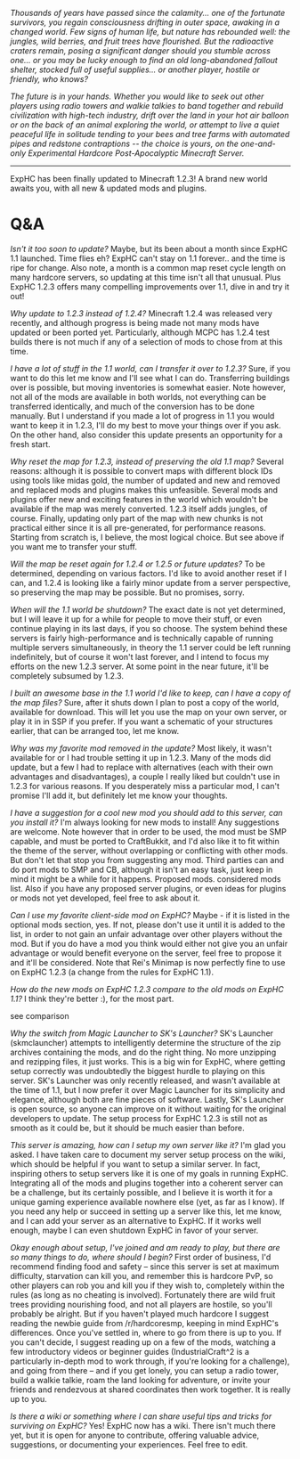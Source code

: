 

*Thousands of years have passed since the calamity... one of the fortunate survivors, you regain consciousness drifting
in outer space, awaking in a changed world. 
Few signs of human life, but nature has rebounded well: the jungles, wild berries, and fruit trees have flourished. But the radioactive 
craters remain, posing a significant danger should you stumble across one... or you may be lucky enough to find an old 
long-abandoned fallout shelter, stocked full of useful supplies... or another player, hostile or friendly, who knows?*

*The future is in your hands. Whether you would like to seek out other players using radio towers and walkie talkies to 
band together and rebuild civilization with high-tech industry, drift over the land in your hot air balloon 
or on the back of an animal exploring the world, or attempt to live a quiet peaceful life in solitude tending
to your bees and tree farms with automated pipes and redstone contraptions
-- the choice is yours, on the one-and-only Experimental Hardcore Post-Apocalyptic Minecraft Server.*

---

ExpHC has been finally updated to Minecraft 1.2.3! A brand new world awaits you, with all new & updated mods and plugins.



# Q&A

*Isn't it too soon to update?* 
Maybe, but its been about a month since ExpHC 1.1 launched. Time flies eh? ExpHC can't stay on 1.1 forever.. and the time is ripe for change. Also note, a month is a common map reset cycle length on many hardcore servers, so updating at this time isn't all that unusual. Plus ExpHC 1.2.3 offers many compelling improvements over 1.1, dive in and try it out!


*Why update to 1.2.3 instead of 1.2.4?*
Minecraft 1.2.4 was released very recently, and although progress is being made not many mods have updated or been ported yet. Particularly, although MCPC has 1.2.4 test builds there is not much if any of a selection of mods to chose from at this time.

*I have a lot of stuff in the 1.1 world, can I transfer it over to 1.2.3?*
Sure, if you want to do this let me know and I'll see what I can do. Transferring buildings over is possible, but moving inventories is somewhat easier. Note however, not all of the mods are available in both worlds, not everything can be transferred identically, and much of the conversion has to be done manually. But I understand if you made a lot of progress in 1.1 you would want to keep it in 1.2.3,  I'll do my best to move your things over if you ask. On the other hand, also consider this update presents an opportunity for a fresh start.

*Why reset the map for 1.2.3, instead of preserving the old 1.1 map?*
Several reasons: although it is possible to convert maps with different block IDs using tools like midas gold, the number of updated and new and removed and replaced mods and plugins makes this unfeasible. Several mods and plugins offer new and exciting features in the world which wouldn't be available if the map was merely converted. 1.2.3 itself adds jungles, of course. Finally, updating only part of the map with new chunks is not practical either since it is all pre-generated, for performance reasons. Starting from scratch is, I believe, the most logical choice. But see above if you want me to transfer your stuff.

*Will the map be reset again for 1.2.4 or 1.2.5 or future updates?*
To be determined, depending on various factors. I'd like to avoid another reset if I can, and 1.2.4 is looking like a fairly minor update from a server perspective, so preserving the map may be possible. But no promises, sorry. 

*When will the 1.1 world be shutdown?*
The exact date is not yet determined, but I will leave it up for a while for people to move their stuff, or even continue playing in its last days, if you so choose. The system behind these servers is fairly high-performance and is technically capable of running multiple servers simultaneously, in theory the 1.1 server could be left running indefinitely, but of course it won't last forever, and I intend to focus my efforts on the new 1.2.3 server. At some point in the near future, it'll be completely subsumed by 1.2.3.

*I built an awesome base in the 1.1 world I'd like to keep, can I have a copy of the map files?*
Sure, after it shuts down I plan to post a copy of the world, available for download. This will let you use the map on your own server, or play it in in SSP if you prefer. If you want a schematic of your structures earlier, that can be arranged too, let me know.

*Why was my favorite mod removed in the update?*
Most likely, it wasn't available for or I had trouble setting it up in 1.2.3. Many of the mods did update, but a few I had to replace with alternatives (each with their own advantages and disadvantages), a couple I really liked but couldn't use in 1.2.3 for various reasons. If you desperately miss a particular mod, I can't promise I'll add it, but definitely let me know your thoughts.

*I have a suggestion for a cool new mod you should add to this server, can you install it?*
I'm always looking for new mods to install! Any suggestions are welcome. Note however that in order to be used, the mod must be SMP capable, and must be ported to CraftBukkit, and I'd also like it to fit within the theme of the server, without overlapping or conflicting with other mods. But don't let that stop you from suggesting any mod. Third parties can and do port mods to SMP and CB, although it isn't an easy task, just keep in mind it might be a while for it happens. Proposed mods. considered mods list. Also if you have any proposed server plugins, or even ideas for plugins or mods not yet developed, feel free to ask about it.

*Can I use my favorite client-side mod on ExpHC?*
Maybe - if it is listed in the optional mods section, yes. If not, please don't use it until it is added to the list, in order to not gain an unfair advantage over other players without the mod. But if you do have a mod you think would either not give you an unfair advantage or would benefit everyone on the server, feel free to propose it and it'll be considered. Note that Rei's Minimap is now perfectly fine to use on ExpHC 1.2.3 (a change from the rules for ExpHC 1.1).

*How do the new mods on ExpHC 1.2.3 compare to the old mods on ExpHC 1.1?*
I think they're better :), for the most part. 

see comparison


*Why the switch from Magic Launcher to SK's Launcher?*
SK's Launcher (skmclauncher) attempts to intelligently determine the structure of the zip archives containing the mods, and do the right thing. No more unzipping and rezipping files, it just works. This is a big win for ExpHC, where getting setup correctly was undoubtedly the biggest hurdle to playing on this server. SK's Launcher was only recently released, and wasn't available at the time of 1.1, but I now prefer it over Magic Launcher for its simplicity and elegance, although both are fine pieces of software. Lastly, SK's Launcher is open source, so anyone can improve on it without waiting for the original developers to update. The setup process for ExpHC 1.2.3 is still not as smooth as it could be, but it should be much easier than before.

*This server is amazing, how can I setup my own server like it?*
I'm glad you asked. I have taken care to document my server setup process on the wiki, which should be helpful if you want to setup a similar server. In fact, inspiring others to setup servers like it is one of my goals in running ExpHC. Integrating all of the mods and plugins together into a coherent server can be a challenge, but its certainly possible, and I believe it is worth it for a unique gaming experience available nowhere else (yet, as far as I know). If you need any help or succeed in setting up a server like this, let me know, and I can add your server as an alternative to ExpHC. If it works well enough, maybe I can even shutdown ExpHC in favor of your server.

*Okay enough about setup, I've joined and am ready to play, but there are so many things to do, where should I begin?*
First order of business, I'd recommend finding food and safety – since this server is set at maximum difficulty, starvation can kill you, and remember this is hardcore PvP, so other players can rob you and kill you if they wish to, completely within the rules (as long as no cheating is involved). Fortunately there are wild fruit trees providing nourishing food, and not all players are hostile, so you'll probably be alright. But if you haven't played much hardcore I suggest reading the newbie guide from /r/hardcoresmp, keeping in mind ExpHC's differences. Once you've settled in, where to go from there is up to you. If you can't decide, I suggest reading up on a few of the mods, watching a few introductory videos or beginner guides (IndustrialCraft^2 is a particularly in-depth mod to work through, if you're looking for a challenge), and going from there – and if you get lonely, you can setup a radio tower, build a walkie talkie, roam the land looking for adventure, or invite your friends and rendezvous at shared coordinates then work together. It is really up to you.

*Is there a wiki or something where I can share useful tips and tricks for surviving on ExpHC?*
Yes! ExpHC now has a wiki. There isn't much there yet, but it is open for anyone to contribute, offering valuable advice, suggestions, or documenting your experiences. Feel free to edit.
